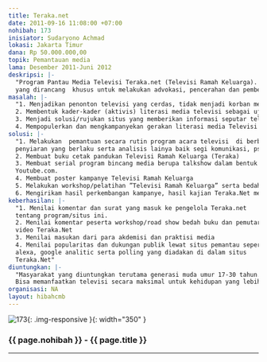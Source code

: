 ```yaml
---
title: Teraka.net
date: 2011-09-16 11:08:00 +07:00
nohibah: 173
inisiator: Sudaryono Achmad
lokasi: Jakarta Timur
dana: Rp 50.000.000,00
topik: Pemantauan media
lama: Desember 2011-Juni 2012
deskripsi: |-
  "Program Pantau Media Televisi Teraka.net (Televisi Ramah Keluarga). Dalam arti bermanfaat untuk menambah kualitas hidup yang lebih baik untuk setiap keluarga terutama anak muda setelah menontonnya. Program
  yang dirancang  khusus untuk melakukan advokasi, pencerahan dan pembelaan konsumen televisi di Indonesia dalam bentuk situs internet yang diintegrasikan dengan sosial media (Twiter, facebook dll) serta layanan SMS kepada publik yang memberikan analisis tentang acara televisi, pemantauan konten dan juga berisi panduan bagaimana bisa mengkonsumsi televisi dengan cerdas dan ikut ambil bagian dalam mewujudkan acara-acara televisi yang aman dan ramah terhadap keluarga. Hal ini didasarkan pada tidak adanya (belum ada) lembaga atau situs yang secara khusus melakukan pemantauan terhadap tayangan televisi."
masalah: |-
  "1. Menjadikan penonton televisi yang cerdas, tidak menjadi korban media televisi, seperti efek negatif program berbau kekerasan,  pornografi, dan hedonisme.
  2. Membentuk kader-kader (aktivis) literasi media televisi sebagai ujung tombak tercapainya televisi yang yang ramah keluarga.
  3. Menjadi solusi/rujukan situs yang memberikan informasi seputar televisi yang ramah terhadap keluarga.
  4. Mempopulerkan dan mengkampanyekan gerakan literasi media Televisi Ramah Keluarga (Teraka)."
solusi: |-
  "1. Melakukan  pemantuan secara rutin program acara televisi  di berbagai stasiun televisi dan hasilnya ditampilkan di situs serta disebarkan melalui sosial media (facebook, twitter, dll) serta lewat SMS. Pemantauaan, terutama didasarkan pada rujukan undang-undang
  penyiaran yang berlaku serta analisis lainya baik segi komunikasi, psikologi, maupun sosiologi massa.
  2. Membuat buku cetak pandukan Televisi Ramah Keluarga (Teraka)
  3. Membuat serial program bincang media berupa talkshow dalam bentuk video dengan narasumber para pegiat media, mentor/konsultan media maupun para akademisi. Berisi tema literasi media televisi berdurasi 35 menit  dan minimal 5 kampanye kreatif Televisi Ramah Keluarga berdurasi 30 detik yang dipublikasikan di situs Teraka.net maupun
  Youtube.com.
  4. Membuat poster kampanye Televisi Ramah Keluarga
  5. Melakukan workshop/pelatihan ”Televisi Ramah Keluarga” serta bedah buku Teraka, pameran poster kreatif serta pemutaran video tentang literasi televisi  dan kampanye literasi televisi di berbagai kampus di Indonesia  sekaligus membangun jaringan komunitas Teraka.net (Televisi Ramah Keluarga) untuk bisa berkontribusi dalam mengulas dan menulis analisis tentang acara-acara televisi /iklan sehingga bisa mencerahkan publik, mengupload video maupun poster-poster kreatif kampanye Televisi Ramah keluarga di situs Teraka.net dan situs jejaring sosial lainnya.
  6. Mengirikam hasil perkembangan kampanye, hasil kajian Teraka.Net melalui SMS bagi member Teraka.net yang siapaun boleh menjadi anggotanya"
keberhasilan: |-
  "1. Menilai komentar dan surat yang masuk ke pengelola Teraka.net
  tentang program/situs ini.
  2. Menilai komentar peserta workshop/road show bedah buku dan pemutaran
  video Teraka.Net
  3. Menilai masukan dari para akdemisi dan praktisi media
  4. Menilai popularitas dan dukungan publik lewat situs pemantau seperti
  alexa, google analitic serta polling yang diadakan di dalam situs
  Teraka.Net"
diuntungkan: |-
  "Masyarakat yang diuntungkan terutama generasi muda umur 17-30 tahun. Dalam umur tersebut adalah masa produktif. Jadi dengan adanya pemahaman terhadap televisi ramah keluarga wawasan mereka meningkat.
  Bisa memanfaatkan televisi secara maksimal untuk kehidupan yang lebih berkualitas."
organisasi: NA
layout: hibahcmb
---
```


![173](/static/img/hibahcmb/173.png){: .img-responsive }{: width="350" }

### {{ page.nohibah }} - {{ page.title }}

---
